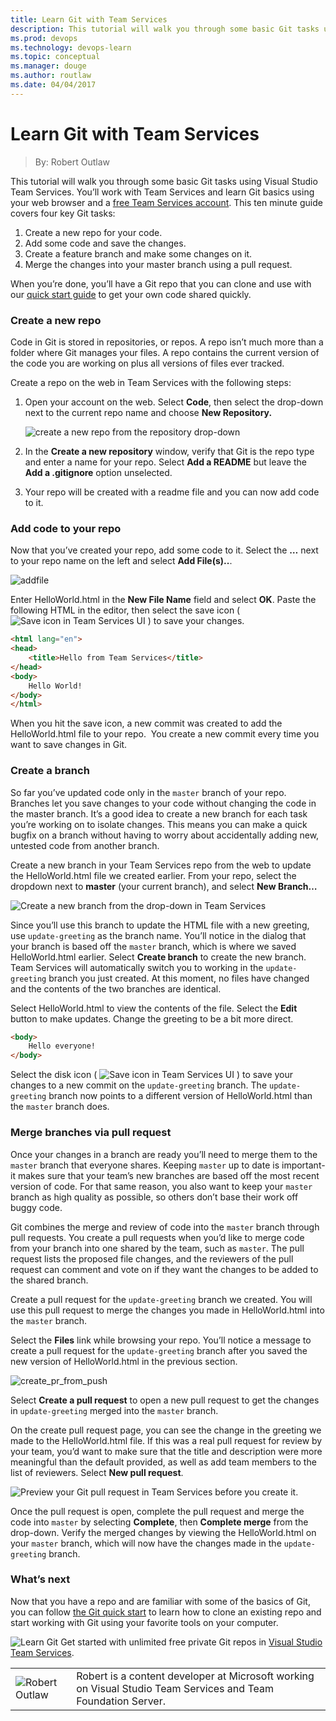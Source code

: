 ```yaml
---
title: Learn Git with Team Services
description: This tutorial will walk you through some basic Git tasks using Visual Studio Team Services.
ms.prod: devops
ms.technology: devops-learn
ms.topic: conceptual
ms.manager: douge
ms.author: routlaw
ms.date: 04/04/2017
---
```

# Learn Git with Team Services
> By: Robert Outlaw

This tutorial will walk you through some basic Git tasks using Visual
Studio Team Services. You’ll work with Team Services and learn Git
basics using your web browser and a [free Team Services account](https://docs.microsoft.com/vsts/setup-admin/team-services/sign-up-for-visual-studio-team-services).
This ten minute guide covers four key Git tasks:

1. Create a new repo for your code.
2. Add some code and save the changes.
3. Create a feature branch and make some changes on it.
4. Merge the changes into your master branch using a pull request.

When you’re done, you’ll have a Git repo that you can clone and use with
our [quick start guide](https://docs.microsoft.com/vsts/git/gitquickstart) to get your
own code shared quickly.

### Create a new repo
Code in Git is stored in repositories, or repos. A repo isn’t much more
than a folder where Git manages your files. A repo contains the current
version of the code you are working on plus all versions of files ever
tracked.

Create a repo on the web in Team Services with the following steps:

1.  Open your account on the web. Select **Code**, then select the
    drop-down next to the current repo name and choose **New
    Repository.**  

    ![create a new repo from the repository drop-down](../_img/get-started-new-repo.png)

2.  In the **Create a new repository** window, verify that Git is the
    repo type and enter a name for your repo. Select **Add a README**
    but leave the **Add a .gitignore** option unselected.
3.  Your repo will be created with a readme file and you can now add
    code to it.

### Add code to your repo
Now that you’ve created your repo, add some code to it. Select the **…**
next to your repo name on the left and select **Add File(s)..**.

![addfile](../_img/addfile.png)

Enter HelloWorld.html in the **New File Name** field and select **OK**.
Paste the following HTML in the editor, then select the save icon (
![Save icon in Team Services UI](../_img/save_icon.png) )
to save your changes.

```HTML
<html lang="en">
<head>
    <title>Hello from Team Services</title>
</head>
<body>
    Hello World!
</body>
</html>
```

When you hit the save icon, a new commit was created to add the
HelloWorld.html file to your repo.  You create a new commit every time
you want to save changes in Git.

### Create a branch
So far you’ve updated code only in the `master` branch of your repo.
Branches let you save changes to your code without changing the code in
the master branch. It’s a good idea to create a new branch for each task
you’re working on to isolate changes. This means you can make a quick
bugfix on a branch without having to worry about accidentally adding
new, untested code from another branch.

Create a new branch in your Team Services repo from the web to update
the HelloWorld.html file we created earlier. From your repo, select the
dropdown next to **master** (your current branch), and select **New
Branch…**

![Create a new branch from the drop-down in Team Services](../_img/newbranch.png)

Since you’ll use this branch to update the HTML file with a new
greeting, use `update-greeting` as the branch name. You’ll notice in the
dialog that your branch is based off the `master` branch, which is where
we saved HelloWorld.html earlier. Select **Create branch** to create the
new branch. Team Services will automatically switch you to working in
the `update-greeting` branch you just created. At this moment, no files
have changed and the contents of the two branches are identical.

Select HelloWorld.html to view the contents of the file. Select the
**Edit** button to make updates. Change the greeting to be a bit more
direct.

```HTML
<body>
    Hello everyone!
</body>
```

Select the disk icon ( ![Save icon in Team Services UI](../_img/save_icon.png) )
to save your changes to a new commit on the `update-greeting` branch.
The `update-greeting` branch now points to a different version of
HelloWorld.html than the `master` branch does.

### Merge branches via pull request
Once your changes in a branch are ready you’ll need to merge them to the
`master` branch that everyone shares. Keeping `master` up to date is
important-it makes sure that your team’s new branches are based off the
most recent version of code. For that same reason, you also want to keep
your `master` branch as high quality as possible, so others don’t base
their work off buggy code.

Git combines the merge and review of code into the `master` branch
through pull requests. You create a pull requests when you’d like to
merge code from your branch into one shared by the team, such as
`master`. The pull request lists the proposed file changes, and the
reviewers of the pull request can comment and vote on if they want the
changes to be added to the shared branch.

Create a pull request for the `update-greeting` branch we created. You
will use this pull request to merge the changes you made in
HelloWorld.html into the `master` branch.

Select the **Files** link while browsing your repo. You’ll notice a
message to create a pull request for the `update-greeting` branch after
you saved the new version of HelloWorld.html in the previous
section.

![create\_pr\_from\_push](../_img/create_pr_from_push.png)

Select **Create a pull request** to open a new pull request to get the
changes in `update-greeting` merged into the `master` branch.

On the create pull request page, you can see the change in the greeting
we made to the HelloWorld.html file. If this was a real pull request for
review by your team, you’d want to make sure that the title and
description were more meaningful than the default provided, as well as
add team members to the list of reviewers. Select **New pull request**.

![Preview your Git pull request in Team Services before you create it.](../_img/previewpr.png)

Once the pull request is open, complete the pull request and merge the
code into `master` by selecting **Complete**, then **Complete merge**
from the drop-down. Verify the merged changes by viewing the
HelloWorld.html on your `master` branch, which will now have the
changes made in the `update-greeting` branch.

### What’s next
Now that you have a repo and are familiar with some of the basics of Git, you can follow [the Git quick start](https://docs.microsoft.com/vsts/git/gitquickstart) to learn how to clone an existing repo and start working with Git using your favorite tools on your computer.

![Learn Git](../_img/LearnGIT_32x.png) Get started with unlimited free private Git repos in [Visual Studio Team Services](https://visualstudio.microsoft.com/team-services/git/).

|             |                           |
|-------------|---------------------------|
|![Robert Outlaw](../_img/Robert-Outlaw_avatar_1479411198-130x130.jpg)|Robert is a content developer at Microsoft working on Visual Studio Team Services and Team Foundation Server.|
